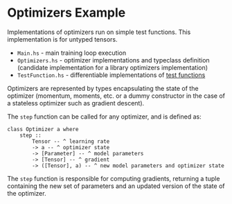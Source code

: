 # Optimizers Example

Implementations of optimizers run on simple test functions. This implementation is for untyped tensors.

- `Main.hs` - main training loop execution
- `Optimizers.hs` - optimizer implementations and typeclass definition (candidate implementation for a library optimizers implementation)
- `TestFunction.hs` - differentiable implementations of [test functions](https://en.wikipedia.org/wiki/Test_functions_for_optimization)

Optimizers are represented by types encapsulating the state of the optimizer (momentum, moments, etc. or a dummy constructor in the case of a stateless optimizer such as gradient descent).

The `step` function can be called for any optimizer, and is defined as:

```
class Optimizer a where
    step :: 
        Tensor -- ^ learning rate
        -> a -- ^ optimizer state
        -> [Parameter] -- ^ model parameters
        -> [Tensor] -- ^ gradient
        -> ([Tensor], a) -- ^ new model parameters and optimizer state
```

The `step` function is responsible for computing gradients, returning a tuple containing the new set of parameters and an updated version of the state of the optimizer.

